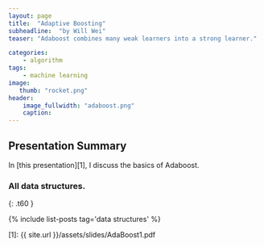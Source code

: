 ```yaml
---
layout: page
title:  "Adaptive Boosting"
subheadline:  "by Will Wei"
teaser: "Adaboost combines many weak learners into a strong learner."

categories:
    - algorithm
tags:
    - machine learning
image:
   thumb: "rocket.png"
header:
    image_fullwidth: "adaboost.png"
    caption:
---
```

<!-- Page Content Starts Here -->

## Presentation Summary
In [this presentation][1], I discuss the basics of Adaboost.

### All data structures.
{: .t60 }

{% include list-posts tag='data structures' %}

[1]: {{ site.url }}/assets/slides/AdaBoost1.pdf

